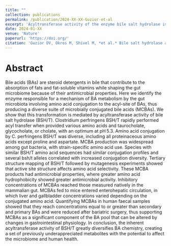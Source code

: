 ```yaml
---
title: ""
collection: publications
permalink: /publication/2024-XX-XX-Guzior-et-al
excerpt: 'Acyltransferase activity of the enzyme bile salt hydrolase is identified and shown to mediate microbial bile acid conjugation, diversifying the bile acid pool and expanding their role in gut physiology'
date: 2024-01-XX
venue: 'Nature'
paperurl: 'https://doi.org/'
citation: 'Guzior DV, Okros M, Shivel M, *et al.* Bile salt hydrolase acyltransferase activity expands bile acid diversity. *Nature* XXX, YYY-ZZZ (2024).'
---
```

# Abstract

Bile acids (BAs) are steroid detergents in bile that contribute to the absorption of fats and fat-soluble vitamins while shaping the gut microbiome because of their antimicrobial properties. Here we identify the enzyme responsible for a mechanism of BA metabolism by the gut microbiota involving amino acid conjugation to the acyl-site of BAs, thus producing a diverse suite of microbially conjugated bile acids (MCBAs). We show that this transformation is mediated by acyltransferase activity of bile salt hydrolase (BSH/T). Clostridium perfringens BSH/T rapidly performed acyl transfer when provided various amino acids and taurocholate, glycocholate, or cholate, with an optimum at pH 5.3. Amino acid conjugation by C. perfringens BSH/T was diverse, including all proteinaceous amino acids except proline and aspartate. MCBA production was widespread among gut bacteria, with strain-specific amino acid use. Species with similar BSH/T amino acid sequences had similar conjugation profiles and several bsh/t alleles correlated with increased conjugation diversity. Tertiary structure mapping of BSH/T followed by mutagenesis experiments showed that active site structure affects amino acid selectivity. These MCBA products had antimicrobial properties, where greater amino acid hydrophobicity showed greater antimicrobial activity. Inhibitory concentrations of MCBAs reached those measured natively in the mammalian gut. MCBAs fed to mice entered enterohepatic circulation, in which liver and gallbladder concentrations varied depending on the conjugated amino acid. Quantifying MCBAs in human faecal samples showed that they reach concentrations equal to or greater than secondary and primary BAs and were reduced after bariatric surgery, thus supporting MCBAs as a significant component of the BA pool that can be altered by changes in gastrointestinal physiology. In conclusion, the inherent acyltransferase activity of BSH/T greatly diversifies BA chemistry, creating a set of previously underappreciated metabolites with the potential to affect the microbiome and human health.